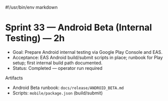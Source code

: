 #!/usr/bin/env markdown
# Sprint 33 — Android Beta (Internal Testing) — 2h

- Goal: Prepare Android internal testing via Google Play Console and EAS.
- Acceptance: EAS Android build/submit scripts in place; runbook for Play setup; first internal build path documented.
- Status: Completed — operator run required

Artifacts
- Android Beta runbook: `docs/release/ANDROID_BETA.md`
- Scripts: `mobile/package.json` (build/submit)

